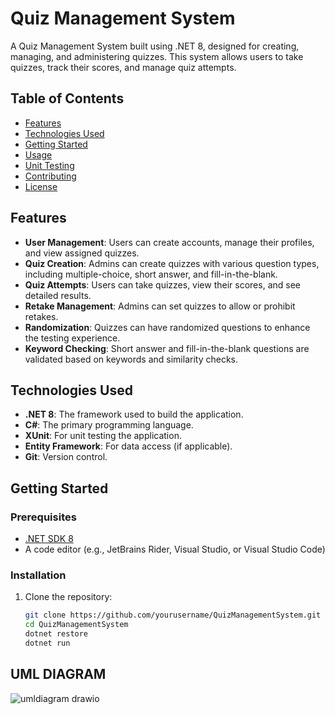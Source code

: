 # Quiz Management System

A Quiz Management System built using .NET 8, designed for creating, managing, and administering quizzes. This system allows users to take quizzes, track their scores, and manage quiz attempts.

## Table of Contents

- [Features](#features)
- [Technologies Used](#technologies-used)
- [Getting Started](#getting-started)
- [Usage](#usage)
- [Unit Testing](#unit-testing)
- [Contributing](#contributing)
- [License](#license)

## Features

- **User Management**: Users can create accounts, manage their profiles, and view assigned quizzes.
- **Quiz Creation**: Admins can create quizzes with various question types, including multiple-choice, short answer, and fill-in-the-blank.
- **Quiz Attempts**: Users can take quizzes, view their scores, and see detailed results.
- **Retake Management**: Admins can set quizzes to allow or prohibit retakes.
- **Randomization**: Quizzes can have randomized questions to enhance the testing experience.
- **Keyword Checking**: Short answer and fill-in-the-blank questions are validated based on keywords and similarity checks.

## Technologies Used

- **.NET 8**: The framework used to build the application.
- **C#**: The primary programming language.
- **XUnit**: For unit testing the application.
- **Entity Framework**: For data access (if applicable).
- **Git**: Version control.

## Getting Started

### Prerequisites

- [.NET SDK 8](https://dotnet.microsoft.com/download/dotnet/8.0)
- A code editor (e.g., JetBrains Rider, Visual Studio, or Visual Studio Code)

### Installation

1. Clone the repository:

   ```bash
   git clone https://github.com/yourusername/QuizManagementSystem.git
   cd QuizManagementSystem
   dotnet restore
   dotnet run
## UML DIAGRAM

![umldiagram drawio](https://github.com/user-attachments/assets/c0f981f8-c376-4317-bbf4-6133fecb0d0d)
